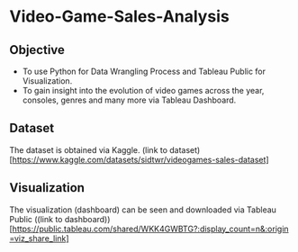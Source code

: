 # Video-Game-Sales-Analysis

## Objective
- To use Python for Data Wrangling Process and Tableau Public for Visualization.
- To gain insight into the evolution of video games across the year, consoles, genres and many more via Tableau Dashboard.

## Dataset
The dataset is obtained via Kaggle. (link to dataset)[https://www.kaggle.com/datasets/sidtwr/videogames-sales-dataset]

## Visualization
The visualization (dashboard) can be seen and downloaded via Tableau Public ((link to dashboard))[https://public.tableau.com/shared/WKK4GWBTG?:display_count=n&:origin=viz_share_link]
